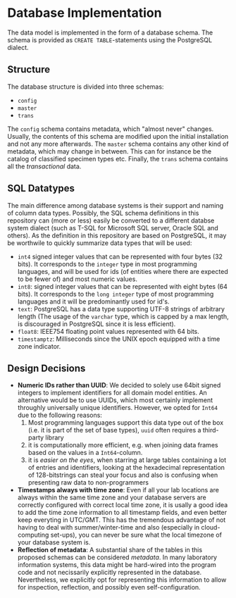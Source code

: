 # Database Implementation

The data model is implemented in the form of a database schema.
The schema is provided as `CREATE TABLE`-statements using the PostgreSQL dialect.


## Structure

The database structure is divided into three schemas:

- `config`
- `master`
- `trans`

The `config` schema contains metadata, which "almost never" changes.
Usually, the contents of this schema are modified upon the initial installation and not any more afterwards.
The `master` schema contains any other kind of metadata, which may change in between.
This can for instance be the catalog of classified specimen types etc.
Finally, the `trans` schema contains all the _transactional_ data.


## SQL Datatypes 

The main difference among database systems is their support and naming of column data types.
Possibly, the SQL schema definitions in this repository can (more or less) easily be converted to 
a different databse system dialect (such as T-SQL for Microsoft SQL server, Oracle SQL and others).
As the definition in this repository are based on PostgreSQL, it may be worthwile to quickly summarize 
data types that will be used:

- `int4` signed integer values that can be represented with four bytes (32 bits). It corresponds to the `integer` 
type in most programming languages, and will be used for ids (of entities where there are expected to be fewer of) and most numeric values.
- `int8`: signed integer values that can be represented with eight bytes (64 bits). It corresponds to the `long integer` type of most programming languages and it will be predominantly used for id's.
- `text`: PostgreSQL has a data type supporting UTF-8 strings of arbitrary length (The usage of the `varchar` type, which is capped by a max length, is discouraged in PostgreSQL since it is less efficient).
- `float8`: IEEE754 floating point values represented with 64 bits.
- `timestamptz`: Milliseconds since the UNIX epoch equipped with a time zone indicator.


## Design Decisions

- **Numeric IDs rather than UUID**: We decided to solely use 64bit signed integers to implement identifiers for all 
domain model entities. An alternative would be to use UUIDs, which most certainly implement throughly universally 
unique identifiers. However, we opted for `Int64` due to the following reasons:
    1. Most programming languages support this data type out of the box (i.e.
       it is part of the set of base types), `uuid` often requires a
    third-party library
    2. it is computationally more efficient, e.g. when joining data frames based on the values in a `Int64`-column.
    3. it is _easier on the eyes_, when starring at large tables containing a
       lot of entries and identifiers, looking at the hexadecimal
    representation of 128-bitstrings can steal your focus and also is confusing
    when presenting raw data to non-programmers
- **Timestamps always with time zone**: Even if all your lab locations are always within the same time zone and your 
database servers are correctly configured with correct local time zone, it is usally a good idea to add the time zone
information to all timestamp fields, and even better keep everyting in UTC/GMT. This has the tremendous advantage of not having to deal with summer/winter-time and also (especially in cloud-computing set-ups), you can never be sure what the local timezone of your database system is.
- **Reflection of metadata**: A substantial share of the tables in this proposed schemas can be considered _metadata_.
In many laboratory information systems, this data might be hard-wired into the program code and not necissarily explicitly represented in the database. Nevertheless, we explicitly opt for representing this information to allow for 
inspection, reflection, and possibly even self-configuration.
